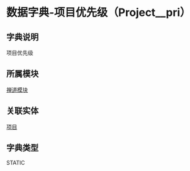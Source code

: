 # 数据字典-项目优先级（Project__pri）
## 字典说明
项目优先级

## 所属模块
[禅道模块](../module/zentao)

## 关联实体
[项目](../module/zentao/Project)

## 字典类型
STATIC



